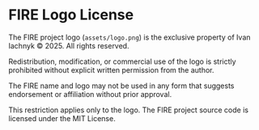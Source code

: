 # FIRE Logo License

The FIRE project logo (`assets/logo.png`) is the exclusive property of Ivan Iachnyk © 2025. All rights reserved.

Redistribution, modification, or commercial use of the logo is strictly prohibited without explicit written permission from the author.

The FIRE name and logo may not be used in any form that suggests endorsement or affiliation without prior approval.

This restriction applies only to the logo. The FIRE project source code is licensed under the MIT License.
